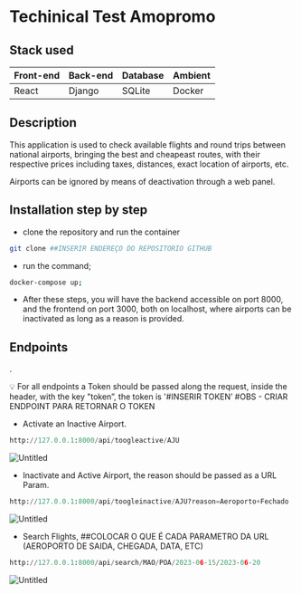 # Techinical Test Amopromo

## Stack used

| Front-end | Back-end | Database | Ambient |
| --- | --- | --- | --- |
| React | Django | SQLite | Docker |

## Description

This application is used to check available flights and round trips between national airports, bringing the best and cheapeast routes, with their respective prices including taxes, distances, exact location of airports, etc. 

Airports can be ignored by means of deactivation through a web panel. 

## Installation step by step

- clone the repository and run the container

```bash
git clone ##INSERIR ENDEREÇO DO REPOSITORIO GITHUB
```

- run the command;

```bash
docker-compose up;
```

- After these steps, you will have the backend accessible on port 8000, and the frontend on port 3000, both on localhost, where airports can be inactivated as long as a reason is provided.

## Endpoints

.

<aside>
💡 For all endpoints a Token should be passed along the request, inside the header, with the key "token”, the token is '#INSERIR TOKEN’
#OBS - CRIAR ENDPOINT PARA RETORNAR O TOKEN

</aside>

- Activate an Inactive Airport.

```python
http://127.0.0.1:8000/api/toogleactive/AJU
```

![Untitled](Techinical%20Test%20Amopromo%20c48b49ddbcfd44f68c645d9cd4529d7d/Untitled.png)

- Inactivate and Active Airport, the reason should be passed as a URL Param.

```python
http://127.0.0.1:8000/api/toogleinactive/AJU?reason=Aeroporto+Fechado
```

![Untitled](Techinical%20Test%20Amopromo%20c48b49ddbcfd44f68c645d9cd4529d7d/Untitled%201.png)

- Search Flights, ##COLOCAR O QUE  É CADA PARAMETRO DA URL (AEROPORTO DE SAIDA, CHEGADA, DATA, ETC)

```python
http://127.0.0.1:8000/api/search/MAO/POA/2023-06-15/2023-06-20
```

![Untitled](Techinical%20Test%20Amopromo%20c48b49ddbcfd44f68c645d9cd4529d7d/Untitled%202.png)